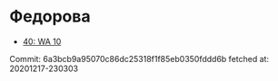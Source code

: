 # Федорова
- [40: WA 10](40.md)

Commit: 6a3bcb9a95070c86dc25318f1f85eb0350fddd6b
 fetched at: 20201217-230303
